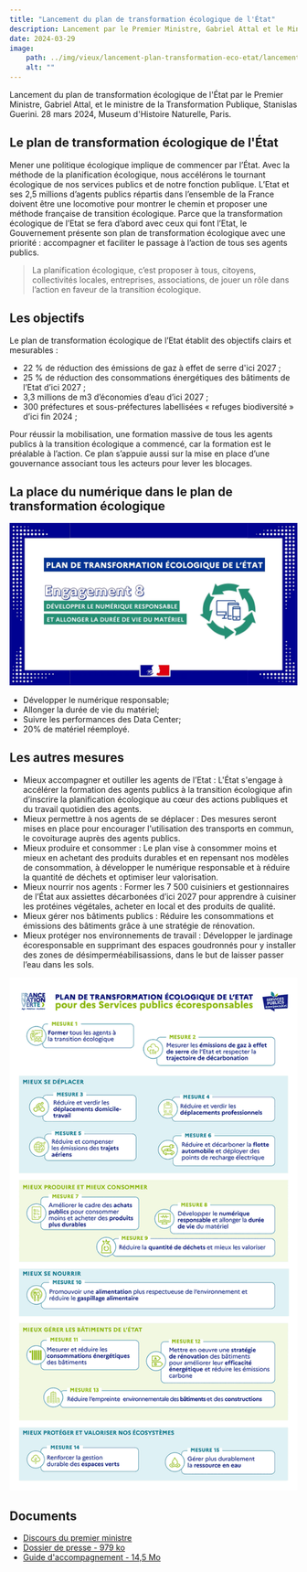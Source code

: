 ```yaml
---
title: "Lancement du plan de transformation écologique de l'État"
description: Lancement par le Premier Ministre, Gabriel Attal et le Ministre de la Fonction Publique, Stanislas Guerini, du plan de transformation écologique de l'État. Pour réduire l'empreinte environnementale de l'Administration et des agents publics. Lancement le 28 mars 2024, au museum d'Histoire Naturelle.
date: 2024-03-29
image:
    path: ../img/vieux/lancement-plan-transformation-eco-etat/lancement-plan-transfoeco-museum.webp
    alt: ""
---
```

<!-- ![Photographie du lancement du plan de transformation écologique de l'État par le Premier Ministre, le 28 mars 2024]({{ image }}) -->

Lancement du plan de transformation écologique de l'État par le Premier Ministre, Gabriel Attal, et le ministre de la Transformation Publique, Stanislas Guerini.
28 mars 2024, Museum d'Histoire Naturelle, Paris.

## Le plan de transformation écologique de l'État

Mener une politique écologique implique de commencer par l’État. Avec la méthode de la planification écologique, nous accélérons le tournant écologique de nos services publics et de notre fonction publique.
L’Etat et ses 2,5 millions d’agents publics répartis dans l’ensemble de la France doivent être une locomotive pour montrer le chemin et proposer une méthode française de transition écologique.
Parce que la transformation écologique de l’Etat se fera d’abord avec ceux qui font l’Etat, le Gouvernement présente son plan de transformation écologique avec une priorité : accompagner et faciliter le passage à l’action de tous ses agents publics.

> La planification écologique, c’est proposer à tous, citoyens, collectivités locales, entreprises, associations, de jouer un rôle dans l’action en faveur de la transition écologique.

## Les objectifs
Le plan de transformation écologique de l’Etat établit des objectifs clairs et mesurables :
- 22 % de réduction des émissions de gaz à effet de serre d'ici 2027 ;
- 25 % de réduction des consommations énergétiques des bâtiments de l’Etat d’ici 2027 ;
- 3,3 millions de m3 d’économies d’eau d’ici 2027 ;
- 300 préfectures et sous-préfectures labellisées « refuges biodiversité » d’ici fin
2024 ;

Pour réussir la mobilisation, une formation massive de tous les agents publics à la transition écologique a commencé, car la formation est le préalable à l’action. Ce plan s’appuie aussi sur la mise en place d’une gouvernance associant tous les acteurs pour lever les blocages.

## La place du numérique dans le plan de transformation écologique

![Mesure 8 du plan de transformation écologique pour un numérique responsable.](/content/actualites/posts/img/vieux/lancement-plan-transformation-eco-etat/Engagement8PlanTransfoEcoEtat.webp)

- Développer le numérique responsable;
- Allonger la durée de vie du matériel;
- Suivre les performances des Data Center;
- 20% de matériel réemployé.

## Les autres mesures
- Mieux accompagner et outiller les agents de l’Etat :  L'État s'engage à accélérer la formation des agents publics à la transition écologique afin d’inscrire la planification écologique au cœur des actions publiques et du travail quotidien des agents.
- Mieux permettre à nos agents de se déplacer : Des mesures seront mises en place pour encourager l'utilisation des transports en commun, le covoiturage auprès des agents publics.
- Mieux produire et consommer : Le plan vise à consommer moins et mieux en achetant des produits durables et en repensant nos modèles de consommation, à développer le numérique responsable et à réduire la quantité de déchets et optimiser leur valorisation.
- Mieux nourrir nos agents : Former les 7 500 cuisiniers et gestionnaires de l’État aux assiettes décarbonées d’ici 2027 pour apprendre à cuisiner les protéines végétales, acheter en local et des produits de qualité.
- Mieux gérer nos bâtiments publics : Réduire les consommations et émissions des bâtiments grâce à une stratégie de rénovation.
- Mieux protéger nos environnements de travail : Développer le jardinage écoresponsable en supprimant des espaces goudronnés pour y installer des zones de désimperméabilisassions, dans le but de laisser passer l’eau dans les sols.

![Infographie avec les 15 engagements services publics écoresponsables](/img/posts/lancement-plan-transformation-eco-etat/SPE-1920x1080-vertical-HD.png)

## Documents
- [Discours du premier ministre](https://www.vie-publique.fr/discours/293553-gabriel-attal-28032024-plan-de-transformation-ecologique-de-l-etat)
- [Dossier de presse - 979 ko](/docs/2024/plantransitionecologiqueetat/27032024_DP_Plan_de_transfo_eecolo_de_lEtat.pdf)
- [Guide d'accompagnement - 14,5 Mo](GuideAccompagnementSPE-janv2024.pdf)
